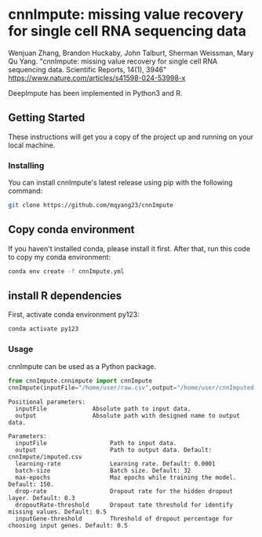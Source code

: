 # cnnImpute: missing value recovery for single cell RNA sequencing data


Wenjuan Zhang, Brandon Huckaby, John Talburt, Sherman Weissman, Mary Qu Yang.
"cnnImpute: missing value recovery for single cell RNA sequencing data. Scientific Reports, 14(1), 3946"
https://www.nature.com/articles/s41598-024-53998-x

DeepImpute has been implemented in Python3 and R. 

## Getting Started

These instructions will get you a copy of the project up and running on your local machine.

### Installing

You can install cnnImpute's latest release using pip with the following command:


```bash
git clone https://github.com/mqyang23/cnnImpute
```

## Copy conda environment
If you haven't installed conda, please install it first. After that, run this code to copy my conda environment:
```bash
conda env create -f cnnImpute.yml
```

## install R dependencies
First, activate conda environment py123:
```bash
conda activate py123
```


### Usage

cnnImpute can be used as a Python package.

```python
from cnnImpute.cnnimpute import cnnImpute
cnnImpute(inputFile="/home/user/raw.csv",output="/home/user/cnnImputed.csv")
```



```
Positional parameters:
  inputFile             Absolute path to input data.
  output                Absolute path with designed name to output data.

Parameters:
  inputFile                  Path to input data. 
  output                     Path to output data. Default: cnnImpute/imputed.csv
  learning-rate              Learning rate. Default: 0.0001
  batch-size                 Batch size. Default: 32
  max-epochs                 Maz epochs while training the model. Default: 150.
  drop-rate                  Dropout rate for the hidden dropout layer. Default: 0.3
  dropoutRate-threshold      Dropout tate threshold for identify missing values. Default: 0.5
  inputGene-threshold        Threshold of dropout percentage for choosing input genes. Default: 0.5
```

